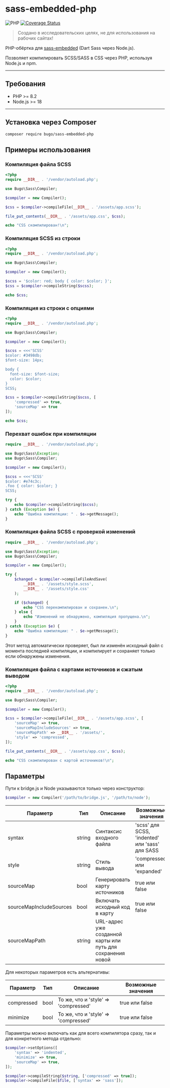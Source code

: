 # sass-embedded-php

![PHP](https://img.shields.io/badge/PHP-^8.2-blue.svg?style=flat)
[![Coverage Status](https://coveralls.io/repos/github/dragomano/sass-embedded-php/badge.svg?branch=main)](https://coveralls.io/github/dragomano/sass-embedded-php?branch=main)

> Создано в исследовательских целях, не для использования на рабочих сайтах!

PHP-обёртка для [sass-embedded](https://www.npmjs.com/package/sass-embedded) (Dart Sass через Node.js).

Позволяет компилировать SCSS/SASS в CSS через PHP, используя Node.js и npm.

---

## Требования

- PHP >= 8.2
- Node.js >= 18

---

## Установка через Composer

```bash
composer require bugo/sass-embedded-php
```

## Примеры использования

### Компиляция файла SCSS

```php
<?php
require __DIR__ . '/vendor/autoload.php';

use Bugo\Sass\Compiler;

$compiler = new Compiler();

$css = $compiler->compileFile(__DIR__ . '/assets/app.scss');

file_put_contents(__DIR__ . '/assets/app.css', $css);

echo "CSS скомпилирован!\n";
```

### Компиляция SCSS из строки

```php
<?php
require __DIR__ . '/vendor/autoload.php';

use Bugo\Sass\Compiler;

$compiler = new Compiler();

$scss = '$color: red; body { color: $color; }';
$css = $compiler->compileString($scss);

echo $css;
```

### Компиляция из строки с опциями

```php
<?php
require __DIR__ . '/vendor/autoload.php';

use Bugo\Sass\Compiler;

$compiler = new Compiler();

$scss = <<<'SCSS'
$color: #3498db;
$font-size: 14px;

body {
  font-size: $font-size;
  color: $color;
}
SCSS;

$css = $compiler->compileString($scss, [
    'compressed' => true,
    'sourceMap' => true
]);

echo $css;
```

### Перехват ошибок при компиляции

```php
require __DIR__ . '/vendor/autoload.php';

use Bugo\Sass\Exception;
use Bugo\Sass\Compiler;

$compiler = new Compiler();

$scss = <<<'SCSS'
$color: #e74c3c;
.foo { color: $color; }
SCSS;

try {
    echo $compiler->compileString($scss);
} catch (Exception $e) {
    echo "Ошибка компиляции: " . $e->getMessage();
}
```

### Компиляция файла SCSS с проверкой изменений

```php
require __DIR__ . '/vendor/autoload.php';

use Bugo\Sass\Exception;
use Bugo\Sass\Compiler;

$compiler = new Compiler();

try {
    $changed = $compiler->compileFileAndSave(
        __DIR__ . '/assets/style.scss',
        __DIR__ . '/assets/style.css'
    );

    if ($changed) {
        echo "CSS перекомпилирован и сохранен.\n";
    } else {
        echo "Изменений не обнаружено, компиляция пропущена.\n";
    }
} catch (Exception $e) {
    echo "Ошибка компиляции: " . $e->getMessage();
}
```

Этот метод автоматически проверяет, был ли изменён исходный файл с момента последней компиляции, и компилирует и сохраняет только если обнаружены изменения.

### Компиляция файла с картами источников и сжатым выводом

```php
<?php
require __DIR__ . '/vendor/autoload.php';

use Bugo\Sass\Compiler;

$compiler = new Compiler();

$css = $compiler->compileFile(__DIR__ . '/assets/app.scss', [
    'sourceMap' => true,
    'sourceMapIncludeSources' => true,
    'sourceMapPath' => __DIR__ . '/assets/',
    'style' => 'compressed',
]);

file_put_contents(__DIR__ . '/assets/app.css', $css);

echo "CSS скомпилирован с картой источников!\n";
```

## Параметры

Пути к bridge.js и Node указываются только через конструктор:

```php
$compiler = new Compiler('/path/to/bridge.js', '/path/to/node');
```

| Параметр | Тип | Описание | Возможные значения |
|-------|----|----------|--------------|
| syntax | string | Синтаксис входного файла | 'scss' для SCSS, 'indented' или 'sass' для SASS |
| style | string | Стиль вывода | 'compressed' или 'expanded' |
| sourceMap | bool | Генерировать карту источников | true или false |
| sourceMapIncludeSources | bool | Включать исходный код в карту | true или false |
| sourceMapPath | string | URL-адрес уже созданной карты или путь для сохранения новой | |

Для некоторых параметров есть альтернативы:

| Параметр | Тип | Описание | Возможные значения |
|---|---|---|---|
| compressed | bool | То же, что и 'style' => 'compressed' | true или false |
| minimize | bool | То же, что и 'style' => 'compressed' | true или false |

Параметры можно включать как для всего компилятора сразу, так и для конкретного метода отдельно:

```php
$compiler->setOptions([
    'syntax' => 'indented',
    'minimize' => true,
    'sourceMap' => true,
]);
```
```php
$compiler->compileString($string, ['compressed' => true]);
$compiler->compileFile($file, ['syntax' => 'sass']);
```
